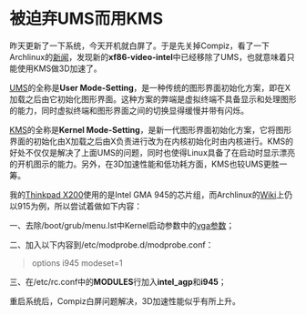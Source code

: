 # 被迫弃UMS而用KMS

<p>昨天更新了一下系统，今天开机就白屏了。于是先关掉Compiz，看了一下Archlinux的<a href="http://www.archlinux.org/news/484/">新闻</a>，发现新的<strong>xf86-video-intel</strong>中已经移除了UMS，也就意味着只能使用KMS做3D加速了。</p>

<p><a href="http://www.thinkwiki.org/wiki/Intel_Graphics_Media_Accelerator_950#User_mode_setting_.28UMS.29">UMS</a>的全称是<strong>User Mode-Setting</strong>，是一种传统的图形界面初始化方案，即在X加载之后由它初始化图形界面。这种方案的弊端是虚拟终端不具备显示和处理图形的能力，同时虚拟终端和图形界面之间的切换显得缓慢并带有闪烁。</p>

<p><a href="http://wiki.archlinux.org/index.php/KMS">KMS</a>的全称是<strong>Kernel Mode-Setting</strong>，是新一代图形界面初始化方案，它将图形界面的初始化由X加载之后由X负责进行改为在内核初始化时由内核进行。KMS的好处不仅仅是解决了上面UMS的问题，同时也使得Linux具备了在启动时显示漂亮的开机图示的能力。另外，在3D加速性能和低功耗方面，KMS也较UMS更胜一筹。</p>

<p>我的<a href="http://0x3f.org/?p=819">Thinkpad X200</a>使用的是Intel GMA 945的芯片组，而Archlinux的<a href="http://wiki.archlinux.org/index.php/Intel_(简体中文)#KMS_.28Kernel_Mode_Setting.29">Wiki</a>上仍以915为例，所以尝试着做如下内容：</p>

<p>一、去除/boot/grub/menu.lst中Kernel启动参数中的<a href="http://0x3f.org/?p=866">vga参数</a>；</p>

<p>二、加入以下内容到/etc/modprobe.d/modprobe.conf：</p>

<blockquote>
  <p>options i945 modeset=1</p>
</blockquote>

<p>三、在/etc/rc.conf中的<strong>MODULES</strong>行加入<strong>intel_agp</strong>和<strong>i945</strong>；</p>

<p>重启系统后，Compiz白屏问题解决，3D加速性能似乎有所上升。</p>

